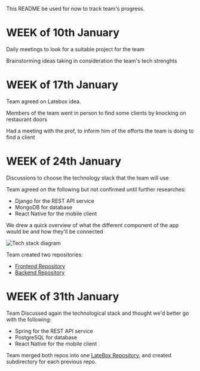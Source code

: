 This README be used for now to track team's progress.

# WEEK of 10th January

Daily meetings to look for a suitable project for the team  

Brainstorming ideas taking  in consideration the team's tech strenghts  

# WEEK of 17th January

Team agreed on Latebox idea.  

Members of the team went in person to find some clients by knocking on restaurant doors  

Had a meeting with the prof, to inform him of the efforts the team is doing to find a client  

# WEEK of 24th January

Discussions to choose the technology stack that the team will use  

Team agreed on the following but not confirmed until further researches:  
- Django for the REST API service  
- MongoDB for database  
- React Native for the mobile client  

We drew a quick overview of what the different component of the app would be and how they'll be connected  

![Tech stack diagram](Tech_stack_diagram.drawio.svg)  

Team created two repositories:  
- [Frontend Repository](https://github.com/LateBox/frontend)  
- [Backend Repository](https://github.com/LateBox/backend)  

# WEEK of 31th January

Team Discussed again the technological stack and thought we'd better go with the following:  

- Spring for the REST API service  
- PostgreSQL for database  
- React Native for the mobile client  

Team merged both repos into one [LateBox Repository](https://github.com/LateBox/latebox), and created subdirectory for each previous repo.  
